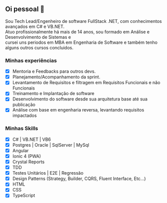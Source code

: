 ## Oi pessoal 👋

Sou Tech Lead/Engenheiro de software FullStack .NET, com conhecimentos avançados em C# e VB.NET.<br/>
Atuo profissionalmente há mais de 14 anos, sou formado em Análise e Desenvolvimento de Sistemas e <br/>
cursei uns periodos em MBA em Engenharia de Software e também tenho alguns outros cursos concluidos.<br/>

### Minhas experiências
- [x] Mentoria e Feedbacks para outros devs.
- [x] Planejamento/Acompanhamento da sprint.
- [x] Levantamento de Requisitos e filtragem em Requisitos Funcionais e não Funcionais
- [x] Treinamento e Implantação de software
- [x] Desenvolvimento do software desde sua arquitetura base até sua publicação
- [x] Análise com base em engenharia reversa, levantando requisitos impactados

### Minhas Skills

- [x] C# | VB.NET | VB6
- [x] Postgres | Oracle | SqlServer | MySql
- [x] Angular
- [x] Ionic 4 (PWA)
- [x] Crystal Reports
- [x] TDD
- [x] Testes Unitários | E2E | Regressão
- [x] Design Patterns (Strategy, Builder, CQRS, Fluent Interface, Etc...)
- [x] HTML
- [x] CSS
- [x] TypeScript

<!--
**matheusrizzi/matheusrizzi** is a ✨ _special_ ✨ repository because its `README.md` (this file) appears on your GitHub profile.

Here are some ideas to get you started:

- 🔭 I’m currently working on ...
- 🌱 I’m currently learning ...
- 👯 I’m looking to collaborate on ...
- 🤔 I’m looking for help with ...
- 💬 Ask me about ...
- 📫 How to reach me: ...
- 😄 Pronouns: ...
- ⚡ Fun fact: ...
-->
